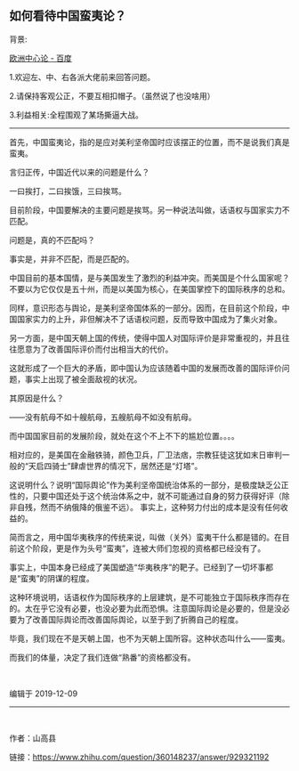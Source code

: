 ## 如何看待中国蛮夷论？

背景:

[欧洲中心论 - 百度](https://baike.baidu.com/item/%E6%AC%A7%E6%B4%B2%E4%B8%AD%E5%BF%83%E8%AE%BA/12800999)

1.欢迎左、中、右各派大佬前来回答问题。

2.请保持客观公正，不要互相扣帽子。（虽然说了也没啥用）

3.利益相关:全程围观了某场撕逼大战。

----

首先，中国蛮夷论，指的是应对美利坚帝国时应该摆正的位置，而不是说我们真是蛮夷。

言归正传，中国近代以来的问题是什么？

一曰挨打，二曰挨饿，三曰挨骂。

目前阶段，中国要解决的主要问题是挨骂。另一种说法叫做，话语权与国家实力不匹配。

问题是，真的不匹配吗？

事实是，并非不匹配，而是匹配的。

中国目前的基本国情，是与美国发生了激烈的利益冲突。而美国是个什么国家呢？不要以为它仅仅是五十州，而是以美国为核心，在美国掌控下的国际秩序的总和。

同样，意识形态与舆论，是美利坚帝国体系的一部分。因而，在目前这个阶段，中国国家实力的上升，非但解决不了话语权问题，反而导致中国成为了集火对象。

另一方面，是中国天朝上国的传统，使得中国人对国际评价是非常重视的，并且往往愿意为了改善国际评价而付出相当大的代价。

这就形成了一个巨大的矛盾，即中国认为应该随着中国的发展而改善的国际评价问题，事实上出现了被全面敌视的状况。

其原因是什么？

——没有航母不如十艘航母，五艘航母不如没有航母。

而中国国家目前的发展阶段，就处在这个不上不下的尴尬位置。。。。

相对应的，是美国在金融铁骑，颜色卫兵，厂卫法痞，宗教狂徒这犹如末日审判一般的“天启四骑士”肆虐世界的情况下，居然还是“灯塔”。

这说明什么？说明“国际舆论”作为美利坚帝国统治体系的一部分，是极度缺乏公正性的，只要中国还处于这个统治体系之中，就不可能通过自身的努力获得好评（除非自残，然而不纳俄降的俄鉴不远）。
事实上，这种努力付出的成本是没有任何收益的。

简而言之，用中国华夷秩序的传统来说，叫做（关外）蛮夷干什么都是错的。在目前这个阶段，更是作为头号“蛮夷”，连被大师们忽视的资格都已经没有了。

事实上，中国本身已经成了美国塑造“华夷秩序”的靶子。已经到了一切坏事都是“蛮夷”的阴谋的程度。

这种环境说明，话语权作为国际秩序的上层建筑，是不可能独立于国际秩序而存在的。太在乎它没有必要，也没必要为此而恐惧。注意国际舆论是必要的，但是没必要为了改善国际舆论而改善国际舆论，以至于到了折腾自己的程度。

毕竟，我们现在不是天朝上国，也不为天朝上国所容。这种状态叫什么——蛮夷。

而我们的体量，决定了我们连做“熟番”的资格都没有。

<br>

编辑于 2019-12-09


----

<br>

作者：山高县

链接：https://www.zhihu.com/question/360148237/answer/929321192
